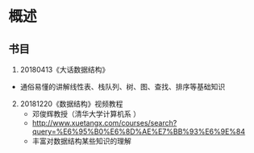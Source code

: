 # 概述

## 书目

1. 20180413《大话数据结构》
  - 通俗易懂的讲解线性表、栈队列、树、图、查找、排序等基础知识
2. 20181220《数据结构》视频教程
	- 邓俊辉教授（清华大学计算机系 ）
	- http://www.xuetangx.com/courses/search?query=%E6%95%B0%E6%8D%AE%E7%BB%93%E6%9E%84
	- 丰富对数据结构某些知识的理解